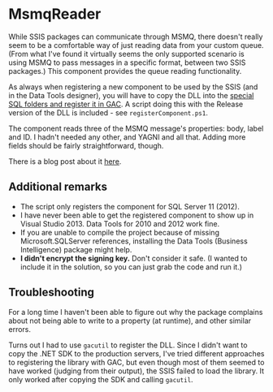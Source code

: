 # MsmqReader

While SSIS packages can communicate through MSMQ, there doesn't really seem to be a comfortable way of just reading data from your custom queue. (From what I've found it virtually seems the only supported scenario is using MSMQ to pass messages in a specific format, between two SSIS packages.)
This component provides the queue reading functionality.

As always when registering a new component to be used by the SSIS (and in the Data Tools designer), you will have to copy the DLL into the [special SQL folders and register it in GAC](http://agilebi.com/mcole/2009/08/18/adding-custom-components-to-ssis/). A script doing this with the Release version of the DLL is included - see `registerComponent.ps1`.

The component reads three of the MSMQ message's properties: body, label and ID. I hadn't needed any other, and YAGNI and all that. Adding more fields should be fairly straightforward, though. 

There is a blog post about it [here](http://zblesk.net/blog/2015/02/08/msmq-reader-component-for-ssis/).

## Additional remarks

* The script only registers the component for SQL Server 11 (2012).
* I have never been able to get the registered component to show up in Visual Studio 2013. Data Tools for 2010 and 2012 work fine.
* If you are unable to compile the project because of missing Microsoft.SQLServer references, installing the Data Tools (Business Intelligence) package might help.
* **I didn't encrypt the signing key.** Don't consider it safe. (I wanted to include it in the solution, so you can just grab the code and run it.)

## Troubleshooting

For a long time I haven't been able to figure out why the package complains about not being able to write to a property (at runtime), and other similar errors.

Turns out I had to use `gacutil` to register the DLL. Since I didn't want to copy the .NET SDK to the production servers, I've tried different approaches to registering the library with GAC, but even though most of them seemed to have worked (judging from their output), the SSIS failed to load the library. It only worked after copying the SDK and calling `gacutil`.
